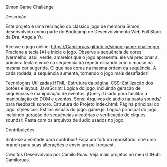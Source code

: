 Simon Game Challenge

Descrição

Este projeto é uma recriação do clássico jogo de memória Simon, desenvolvido como parte do Bootcamp de Desenvolvimento Web Full Stack da Dra. Angela Yu


Acesse o jogo online: https://Camiloruas.github.io/simon-game-challenge/
Precione a tecla [A] e inicie o jogo.
Observe a sequência de cores (vermelho, azul, verde, amarelo) que o jogo apresenta.
ele vai precionar a primiera tecla e você na sequencia irá repetir clicando com o mause na mesma cor sugerida.
Clique nas cores na mesma ordem da sequência.
A cada rodada, a sequência aumenta, tornando o jogo mais desafiador!



Tecnologias Utilizadas
HTML: Estrutura da página.
CSS: Estilização dos botões e layout.
JavaScript: Lógica do jogo, incluindo geração de sequências e manipulação de eventos.
jQuery: Usado para facilitar a manipulação do DOM e eventos.
Sons: Arquivos de áudio na pasta sounds/ para feedback sonoro.
Estrutura do Projeto
index.html: Página principal do jogo.
styles.css: Estilos visuais do jogo.
game.js: Lógica principal do jogo, incluindo geração de sequências aleatórias e verificação de cliques.
sounds/: Pasta com os arquivos de áudio usados no jogo.

Contribuições

Sinta-se à vontade para contribuir! Faça um fork do repositório, crie uma branch para suas alterações e envie um pull request.

Créditos
Desenvolvido por Camilo Ruas.
Veja mais projetos no meu GitHub: Camiloruas.